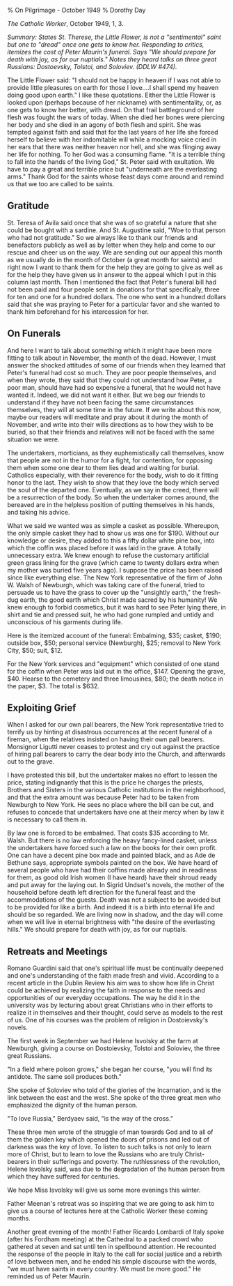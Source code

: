 % On Pilgrimage - October 1949
% Dorothy Day

*The Catholic Worker*, October 1949, 1, 3.

*Summary: States St. Therese, the Little Flower, is not a "sentimental"
saint but one to "dread" once one gets to know her. Responding to
critics, itemizes the cost of Peter Maurin's funeral. Says "We should
prepare for death with joy, as for our nuptials." Notes they heard talks
on three great Russians: Dostoevsky, Tolstoi, and Soloviev. (DDLW
\#474).*

The Little Flower said: "I should not be happy in heaven if I was not
able to provide little pleasures on earth for those I love….I shall
spend my heaven doing good upon earth." I like these quotations. Either
the Little Flower is looked upon (perhaps because of her nickname) with
sentimentality, or, as one gets to know her better, with dread. On that
frail battleground of her flesh was fought the wars of today. When she
died her bones were piercing her body and she died in an agony of both
flesh and spirit. She was tempted against faith and said that for the
last years of her life she forced herself to believe with her
indomitable will while a mocking voice cried in her ears that there was
neither heaven nor hell, and she was flinging away her life for nothing.
To her God was a consuming flame. "It is a terrible thing to fall into
the hands of the living God," St. Peter said with exultation. We have to
pay a great and terrible price but "underneath are the everlasting
arms." Thank God for the saints whose feast days come around and remind
us that we too are called to be saints.

Gratitude
---------

St. Teresa of Avila said once that she was of so grateful a nature that
she could be bought with a sardine. And St. Augustine said, "Woe to that
person who had not gratitude." So we always like to thank our friends
and benefactors publicly as well as by letter when they help and come to
our rescue and cheer us on the way. We are sending out our appeal this
month as we usually do in the month of October (a great month for
saints) and right now I want to thank them for the help they are going
to give as well as for the help they have given us in answer to the
appeal which I put in this column last month. Then I mentioned the fact
that Peter's funeral bill had not been paid and four people sent in
donations for that specifically, three for ten and one for a hundred
dollars. The one who sent in a hundred dollars said that she was praying
to Peter for a particular favor and she wanted to thank him beforehand
for his intercession for her.

On Funerals
-----------

And here I want to talk about something which it might have been more
fitting to talk about in November, the month of the dead. However, I
must answer the shocked attitudes of some of our friends when they
learned that Peter's funeral had cost so much. They are poor people
themselves, and when they wrote, they said that they could not
understand how Peter, a poor man, should have had so expensive a
funeral, that he would not have wanted it. Indeed, we did not want it
either. But we beg our friends to understand if they have not been
facing the same circumstances themselves, they will at some time in the
future. If we write about this now, maybe our readers will meditate and
pray about it during the month of November, and write into their wills
directions as to how they wish to be buried, so that their friends and
relatives will not be faced with the same situation we were.

The undertakers, morticians, as they euphemistically call themselves,
know that people are not in the humor for a fight, for contention, for
opposing them when some one dear to them lies dead and waiting for
burial. Catholics especially, with their reverence for the body, wish to
do it fitting honor to the last. They wish to show that they love the
body which served the soul of the departed one. Eventually, as we say in
the creed, there will be a resurrection of the body. So when the
undertaker comes around, the bereaved are in the helpless position of
putting themselves in his hands, and taking his advice.

What we said we wanted was as simple a casket as possible. Whereupon,
the only simple casket they had to show us was one for \$190. Without
our knowledge or desire, they added to this a fifty dollar white pine
box, into which the coffin was placed before it was laid in the grave. A
totally unnecessary extra. We knew enough to refuse the customary
artificial green grass lining for the grave (which came to twenty
dollars extra when my mother was buried five years ago). I suppose the
price has been raised since like everything else. The New York
representative of the firm of John W. Walsh of Newburgh, which was
taking care of the funeral, tried to persuade us to have the grass to
cover up the "unsightly earth," the fresh-dug earth, the good earth
which Christ made sacred by his humanity! We knew enough to forbid
cosmetics, but it was hard to see Peter lying there, in shirt and tie
and pressed suit, he who had gone rumpled and untidy and unconscious of
his garments during life.

Here is the itemized account of the funeral: Embalming, $35; casket,
$190; outside box, $50; personal service (Newburgh), $25; removal to
New York City, $50; suit, \$12.

For the New York services and "equipment" which consisted of one stand
for the coffin when Peter was laid out in the office, $147. Opening the
grave, $40. Hearse to the cemetery and three limousines, $80; the
death notice in the paper, $3. The total is $632.

Exploiting Grief
----------------

When I asked for our own pall bearers, the New York representative tried
to terrify us by hinting at disastrous occurrences at the recent funeral
of a fireman, when the relatives insisted on having their own pall
bearers. Monsignor Ligutti never ceases to protest and cry out against
the practice of hiring pall bearers to carry the dear body into the
Church, and afterwards out to the grave.

I have protested this bill, but the undertaker makes no effort to lessen
the price, stating indignantly that this is the price he charges the
priests, Brothers and Sisters in the various Catholic institutions in
the neighborhood, and that the extra amount was because Peter had to be
taken from Newburgh to New York. He sees no place where the bill can be
cut, and refuses to concede that undertakers have one at their mercy
when by law it is necessary to call them in.

By law one is forced to be embalmed. That costs $35 according to Mr.
Walsh. But there is no law enforcing the heavy fancy-lined casket,
unless the undertakers have forced such a law on the books for their own
profit. One can have a decent pine box made and painted black, and as
Ade de Bethune says, appropriate symbols painted on the box. We have
heard of several people who have had their coffins made already and in
readiness for them, as good old Irish women (I have heard) have their
shroud ready and put away for the laying out. In Sigrid Undset's novels,
the mother of the household before death left direction for the funeral
feast and the accommodations of the guests. Death was not a subject to
be avoided but to be provided for like a birth. And indeed it is a birth
into eternal life and should be so regarded. We are living now in
shadow, and the day will come when we will live in eternal brightness
with "the desire of the everlasting hills." We should prepare for death
with joy, as for our nuptials.

Retreats and Meetings
---------------------

Romano Guardini said that one's spiritual life must be continually
deepened and one's understanding of the faith made fresh and vivid.
According to a recent article in the Dublin Review his aim was to show
how life in Christ could be achieved by realizing the faith in response
to the needs and opportunities of our everyday occupations. The way he
did it in the university was by lecturing about great Christians who in
their efforts to realize it in themselves and their thought, could serve
as models to the rest of us. One of his courses was the problem of
religion in Dostoievsky's novels.

The first week in September we had Helene Isvolsky at the farm at
Newburgh, giving a course on Dostoievsky, Tolstoi and Soloviev, the
three great Russians.

"In a field where poison grows," she began her course, "you will find
its antidote. The same soil produces both."

She spoke of Soloviev who told of the glories of the Incarnation, and is
the link between the east and the west. She spoke of the three great men
who emphasized the dignity of the human person.

"To love Russia," Berdyaev said, "is the way of the cross."

These three men wrote of the struggle of man towards God and to all of
them the golden key which opened the doors of prisons and led out of
darkness was the key of love. To listen to such talks is not only to
learn more of Christ, but to learn to love the Russians who are truly
Christ-bearers in their sufferings and poverty. The ruthlessness of the
revolution, Helene Isvolsky said, was due to the degradation of the
human person from which they have suffered for centuries.

We hope Miss Isvolsky will give us some more evenings this winter.

Father Meenan's retreat was so inspiring that we are going to ask him to
give us a course of lectures here at the Catholic Worker these coming
months.

Another great evening of the month! Father Ricardo Lombardi of Italy
spoke (after his Fordham meeting) at the Cathedral to a packed crowd who
gathered at seven and sat until ten in spellbound attention. He
recounted the response of the people in Italy to the call for social
justice and a rebirth of love between men, and he ended his simple
discourse with the words, "we must have saints in every country.
We must be more good." He reminded us of Peter Maurin.
